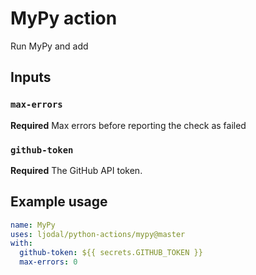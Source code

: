 # MyPy action

Run MyPy and add 

## Inputs

### `max-errors`

**Required** Max errors before reporting the check as failed

### `github-token`

**Required** The GitHub API token.

## Example usage

```yml
name: MyPy
uses: ljodal/python-actions/mypy@master
with:
  github-token: ${{ secrets.GITHUB_TOKEN }}
  max-errors: 0
```
